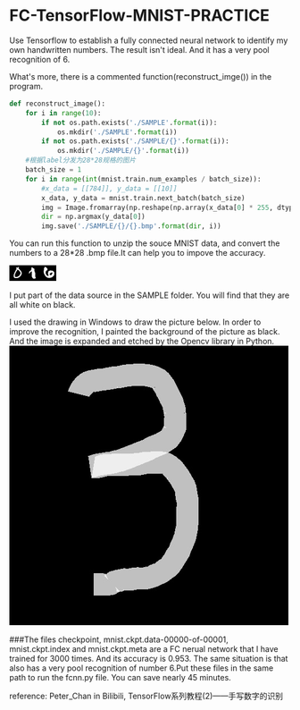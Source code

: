 # FC-TensorFlow-MNIST-PRACTICE
Use Tensorflow to establish a fully connected neural network to identify my own handwritten numbers.
The result isn't ideal. And it has a very pool recognition of 6.

What's more, there is a commented function(reconstruct_imge()) in the program.
```python
def reconstruct_image():
    for i in range(10):
        if not os.path.exists('./SAMPLE'.format(i)):
            os.mkdir('./SAMPLE'.format(i))
        if not os.path.exists('./SAMPLE/{}'.format(i)):
            os.mkdir('./SAMPLE/{}'.format(i))
    #根据label分发为28*28规格的图片
    batch_size = 1
    for i in range(int(mnist.train.num_examples / batch_size)):
        #x_data = [[784]], y_data = [[10]]
        x_data, y_data = mnist.train.next_batch(batch_size)
        img = Image.fromarray(np.reshape(np.array(x_data[0] * 255, dtype = 'uint8'), newshape = (28,28)))#将图片的格式转化成Image能用的格式
        dir = np.argmax(y_data[0])
        img.save('./SAMPLE/{}/{}.bmp'.format(dir, i))
```
You can run this function to unzip the souce MNIST data, and convert the numbers to a 28*28 .bmp file.It can
help you to impove the accuracy.


![0](https://github.com/yukiiwong/FC-TensorFlow-MNIST-PRACTICE/blob/master/SAMPLE/0/10.bmp)![6](https://github.com/yukiiwong/FC-TensorFlow-MNIST-PRACTICE/blob/master/SAMPLE/1/12.bmp)![6](https://github.com/yukiiwong/FC-TensorFlow-MNIST-PRACTICE/blob/master/SAMPLE/6/3.bmp)

I put part of the data source in the SAMPLE folder. You will find that they are all white on black.

I used the drawing in Windows to draw the picture below. In order to improve the recognition, I painted the background of the picture as black.
And the image is expanded and etched by the Opencv library in Python.
![3](https://github.com/yukiiwong/FC-TensorFlow-MNIST-PRACTICE/blob/master/1.jpg)

###The files checkpoint, mnist.ckpt.data-00000-of-00001, mnist.ckpt.index and mnist.ckpt.meta are a FC nerual network that I have trained for 3000 times. And its accuracy is 0.953. The same situation is that also has a very pool recognition of number 6.Put these files in the same path to run the fcnn.py file. You can save nearly 45 minutes.

reference: Peter_Chan in Bilibili, TensorFlow系列教程(2)——手写数字的识别
